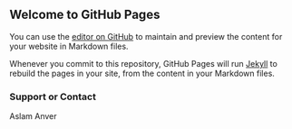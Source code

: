 ## Welcome to GitHub Pages

You can use the [editor on GitHub](https://github.com/aslamanver/aslamanver.github.io/edit/master/README.md) to maintain and preview the content for your website in Markdown files.

Whenever you commit to this repository, GitHub Pages will run [Jekyll](https://jekyllrb.com/) to rebuild the pages in your site, from the content in your Markdown files.


### Support or Contact

Aslam Anver
